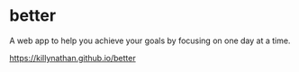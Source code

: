 # better

A web app to help you achieve your goals by focusing on one day at a time.

https://killynathan.github.io/better
